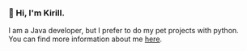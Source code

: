 ### 👋 Hi, I'm Kirill.

I am a Java developer, but I prefer to do my pet projects with python.  
You can find more information about me [here](https://youtu.be/dQw4w9WgXcQ).
